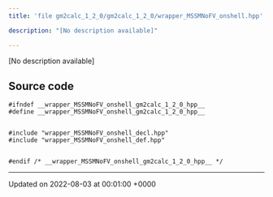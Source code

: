 ```yaml
---
title: 'file gm2calc_1_2_0/gm2calc_1_2_0/wrapper_MSSMNoFV_onshell.hpp'

description: "[No description available]"

---
```







[No description available]




## Source code

```
#ifndef __wrapper_MSSMNoFV_onshell_gm2calc_1_2_0_hpp__
#define __wrapper_MSSMNoFV_onshell_gm2calc_1_2_0_hpp__


#include "wrapper_MSSMNoFV_onshell_decl.hpp"
#include "wrapper_MSSMNoFV_onshell_def.hpp"


#endif /* __wrapper_MSSMNoFV_onshell_gm2calc_1_2_0_hpp__ */
```


-------------------------------

Updated on 2022-08-03 at 00:01:00 +0000
